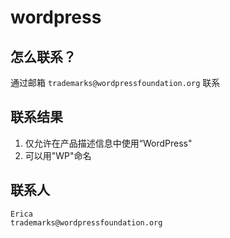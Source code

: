 # wordpress

## 怎么联系？

通过邮箱 `trademarks@wordpressfoundation.org` 联系


## 联系结果

1. 仅允许在产品描述信息中使用“WordPress"
2. 可以用"WP"命名

## 联系人

```
Erica
trademarks@wordpressfoundation.org
```
